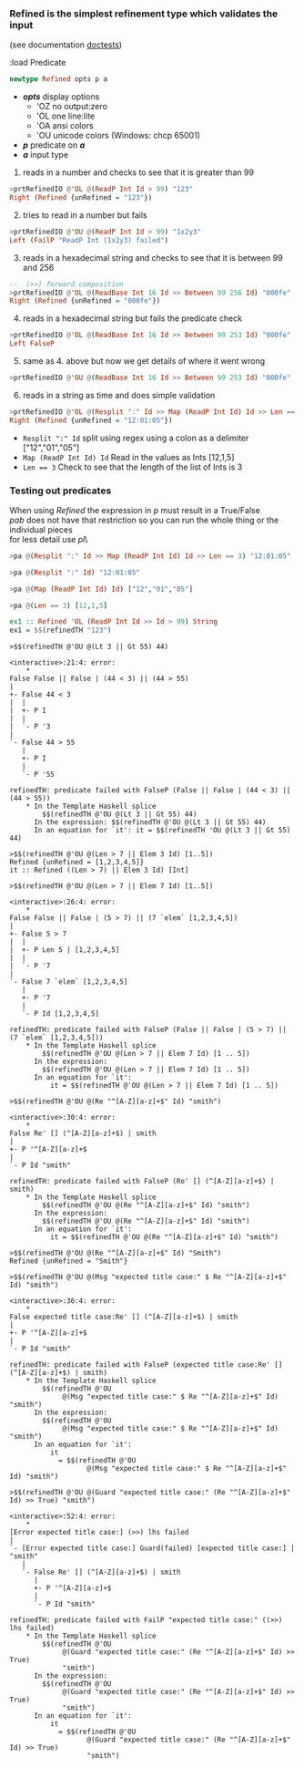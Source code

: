 ### Refined is the simplest refinement type which validates the input

(see documentation [doctests](src/Predicate/Refined.hs))

:load Predicate

```haskell
newtype Refined opts p a
```
* **_opts_** display options
  * 'OZ no output:zero
  * 'OL one line:lite
  * 'OA ansi colors
  * 'OU unicode colors (Windows: chcp 65001)
* **_p_** predicate on **_a_**
* **_a_** input type

1. reads in a number and checks to see that it is greater than 99
```haskell
>prtRefinedIO @'OL @(ReadP Int Id > 99) "123"
Right (Refined {unRefined = "123"})
```

2. tries to read in a number but fails
```haskell
>prtRefinedIO @'OU @(ReadP Int Id > 99) "1x2y3"
Left (FailP "ReadP Int (1x2y3) failed")
```

3. reads in a hexadecimal string and checks to see that it is between 99 and 256
```haskell
--  (>>) forward composition
>prtRefinedIO @'OL @(ReadBase Int 16 Id >> Between 99 256 Id) "000fe"
Right (Refined {unRefined = "000fe"})
```

4. reads in a hexadecimal string but fails the predicate check
```haskell
>prtRefinedIO @'OL @(ReadBase Int 16 Id >> Between 99 253 Id) "000fe"
Left FalseP
```

5. same as 4. above but now we get details of where it went wrong
```haskell
>prtRefinedIO @'OU @(ReadBase Int 16 Id >> Between 99 253 Id) "000fe"
```

6. reads in a string as time and does simple validation
```haskell
>prtRefinedIO @'OL @(Resplit ":" Id >> Map (ReadP Int Id) Id >> Len == 3) "12:01:05"
Right (Refined {unRefined = "12:01:05"})
```
  * `Resplit ":" Id`
     split using regex using a colon as a delimiter  ["12","01","05"]
  * `Map (ReadP Int Id) Id`
     Read in the values as Ints                      [12,1,5]
  * `Len == 3`
     Check to see that the length of the list of Ints is 3

### Testing out predicates
When using _Refined_ the expression in _p_ must result in a True/False\
_pab_ does not have that restriction so you can run the whole thing or the individual pieces\
for less detail use _pl_\

```haskell
>pa @(Resplit ":" Id >> Map (ReadP Int Id) Id >> Len == 3) "12:01:05"

>pa @(Resplit ":" Id) "12:01:05"

>pa @(Map (ReadP Int Id) Id) ["12","01","05"]

>pa @(Len == 3) [12,1,5]
```

```haskell
ex1 :: Refined 'OL (ReadP Int Id >> Id > 99) String
ex1 = $$(refinedTH "123")
```

```
>$$(refinedTH @'OU @(Lt 3 || Gt 55) 44)

<interactive>:21:4: error:
    *
False False || False | (44 < 3) || (44 > 55)
|
+- False 44 < 3
|  |
|  +- P I
|  |
|  `- P '3
|
`- False 44 > 55
   |
   +- P I
   |
   `- P '55

refinedTH: predicate failed with FalseP (False || False | (44 < 3) || (44 > 55))
    * In the Template Haskell splice
        $$(refinedTH @'OU @(Lt 3 || Gt 55) 44)
      In the expression: $$(refinedTH @'OU @(Lt 3 || Gt 55) 44)
      In an equation for `it': it = $$(refinedTH 'OU @(Lt 3 || Gt 55) 44)
```

```
>$$(refinedTH @'OU @(Len > 7 || Elem 3 Id) [1..5])
Refined {unRefined = [1,2,3,4,5]}
it :: Refined ((Len > 7) || Elem 3 Id) [Int]
```

```
>$$(refinedTH @'OU @(Len > 7 || Elem 7 Id) [1..5])

<interactive>:26:4: error:
    *
False False || False | (5 > 7) || (7 `elem` [1,2,3,4,5])
|
+- False 5 > 7
|  |
|  +- P Len 5 | [1,2,3,4,5]
|  |
|  `- P '7
|
`- False 7 `elem` [1,2,3,4,5]
   |
   +- P '7
   |
   `- P Id [1,2,3,4,5]

refinedTH: predicate failed with FalseP (False || False | (5 > 7) || (7 `elem` [1,2,3,4,5]))
    * In the Template Haskell splice
        $$(refinedTH @'OU @(Len > 7 || Elem 7 Id) [1 .. 5])
      In the expression:
        $$(refinedTH @'OU @(Len > 7 || Elem 7 Id) [1 .. 5])
      In an equation for `it':
          it = $$(refinedTH @'OU @(Len > 7 || Elem 7 Id) [1 .. 5])
```

```
>$$(refinedTH @'OU @(Re "^[A-Z][a-z]+$" Id) "smith")

<interactive>:30:4: error:
    *
False Re' [] (^[A-Z][a-z]+$) | smith
|
+- P '^[A-Z][a-z]+$
|
`- P Id "smith"

refinedTH: predicate failed with FalseP (Re' [] (^[A-Z][a-z]+$) | smith)
    * In the Template Haskell splice
        $$(refinedTH @'OU @(Re "^[A-Z][a-z]+$" Id) "smith")
      In the expression:
        $$(refinedTH @'OU @(Re "^[A-Z][a-z]+$" Id) "smith")
      In an equation for `it':
          it = $$(refinedTH @'OU @(Re "^[A-Z][a-z]+$" Id) "smith")
```

```
>$$(refinedTH @'OU @(Re "^[A-Z][a-z]+$" Id) "Smith")
Refined {unRefined = "Smith"}
```

```
>$$(refinedTH @'OU @(Msg "expected title case:" $ Re "^[A-Z][a-z]+$" Id) "smith")

<interactive>:36:4: error:
    *
False expected title case:Re' [] (^[A-Z][a-z]+$) | smith
|
+- P '^[A-Z][a-z]+$
|
`- P Id "smith"

refinedTH: predicate failed with FalseP (expected title case:Re' [] (^[A-Z][a-z]+$) | smith)
    * In the Template Haskell splice
        $$(refinedTH @'OU
             @(Msg "expected title case:" $ Re "^[A-Z][a-z]+$" Id) "smith")
      In the expression:
        $$(refinedTH @'OU
             @(Msg "expected title case:" $ Re "^[A-Z][a-z]+$" Id) "smith")
      In an equation for `it':
          it
            = $$(refinedTH @'OU
                   @(Msg "expected title case:" $ Re "^[A-Z][a-z]+$" Id) "smith")
```

```
>$$(refinedTH @'OU @(Guard "expected title case:" (Re "^[A-Z][a-z]+$" Id) >> True) "smith")

<interactive>:52:4: error:
    *
[Error expected title case:] (>>) lhs failed
|
`- [Error expected title case:] Guard(failed) [expected title case:] | "smith"
   |
   `- False Re' [] (^[A-Z][a-z]+$) | smith
      |
      +- P '^[A-Z][a-z]+$
      |
      `- P Id "smith"

refinedTH: predicate failed with FailP "expected title case:" ((>>) lhs failed)
    * In the Template Haskell splice
        $$(refinedTH @'OU
             @(Guard "expected title case:" (Re "^[A-Z][a-z]+$" Id) >> True)
             "smith")
      In the expression:
        $$(refinedTH @'OU
             @(Guard "expected title case:" (Re "^[A-Z][a-z]+$" Id) >> True)
             "smith")
      In an equation for `it':
          it
            = $$(refinedTH @'OU
                   @(Guard "expected title case:" (Re "^[A-Z][a-z]+$" Id) >> True)
                   "smith")
```
